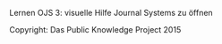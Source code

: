 Lernen OJS 3: visuelle Hilfe Journal Systems zu öffnen

Copyright: Das Public Knowledge Project 2015